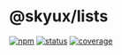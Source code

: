 # @skyux/lists

[![npm](https://img.shields.io/npm/v/@skyux/lists.svg)](https://www.npmjs.com/package/@skyux/lists)
[![status](https://travis-ci.org/blackbaud/skyux-lists.svg?branch=master)](https://travis-ci.org/blackbaud/skyux-lists)
[![coverage](https://codecov.io/gh/blackbaud/skyux-lists/branch/master/graphs/badge.svg?branch=master)](https://codecov.io/gh/blackbaud/skyux-lists/branch/master)
